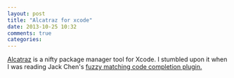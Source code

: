 ```yaml
---
layout: post
title: "Alcatraz for xcode"
date: 2013-10-25 10:32
comments: true
categories: 
---
```


[Alcatraz](http://mneorr.github.io/Alcatraz/) is a nifty package manager tool for Xcode. I stumbled upon it when I
was reading Jack Chen's [fuzzy matching code completion
plugin.](https://github.com/chendo/FuzzyAutocompletePlugin ) 


